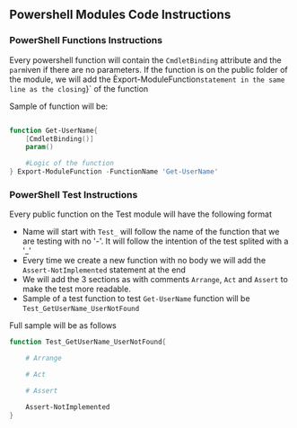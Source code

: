 
## Powershell Modules Code Instructions

### PowerShell Functions Instructions
Every powershell function will contain the `CmdletBinding` attribute and the `parm`iven if there are no parameters. 
If the function is on the public folder of the module, we will add the Èxport-ModuleFunction` statement in the same line as the closing `}` of the function

Sample of function will be:

```powershell

function Get-UserName{
    [CmdletBinding()]
    param()

    #Logic of the function
} Export-ModuleFunction -FunctionName 'Get-UserName'
```

### PowerShell Test Instructions
Every public function on the Test module will have the following format
- Name will start with `Test_` will follow the name of the function that we are testing with no '-'. It will follow the intention of the test splited with a '_'
- Every time we create a new function with no body we will add the `Assert-NotImplemented` statement at the end
- We will add the 3 sections as with comments `Arrange`, `Act` and `Assert` to make the test more readable.
- Sample of a test function to test `Get-UserName` function  will be `Test_GetUserName_UserNotFound`

Full sample will be as follows

```powershell
function Test_GetUserName_UserNotFound{

    # Arrange

    # Act

    # Assert

    Assert-NotImplemented
} 
```